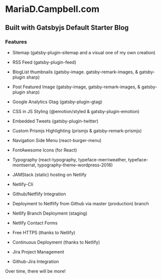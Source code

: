 # MariaD.Campbell.com

## Built with Gatsbyjs Default Starter Blog

### Features

+ Sitemap (gatsby-plugin-sitemap and a visual one of my own creation)

+ RSS Feed (gatsby-plugin-feed)

+ BlogList thumbnails (gatsby-image. gatsby-remark-images, & gatsby-plugin sharp)

+ Post Featured Image (gatsby-image, gatsby-remark-images, & gatsby-plugin sharp)

+ Google Analytics Gtag (gatsby-plugin-gtag)

+ CSS in JS Styling (@emotion/styled & gatsby-plugin-emotion)

+ Embedded Tweets (gatsby-plugin-twitter)

+ Custom Prismjs Highlighting (prismjs & gatsby-remark-prismjs) 

+ Navigation Side Menu (react-burger-menu)

+ FontAwesome Icons (for React)

+ Typography (react-typography, typeface-merriweather, typeface-montserrat, typography-theme-wordpress-2016)

+ JAMStack (static) hosting on Netlify

+ Netlify-Cli 

+ Github/Netflify Integration

+ Deployment to Netflify from Github via master (production) branch

+ Netlify Branch Deployment (staging)

+ Netlify Contact Forms

+ Free HTTPS (thanks to Netlify)

+ Continuous Deployment (thanks to Netlify)

+ Jira Project Management

+ Github-Jira Integration

Over time, there will be more!